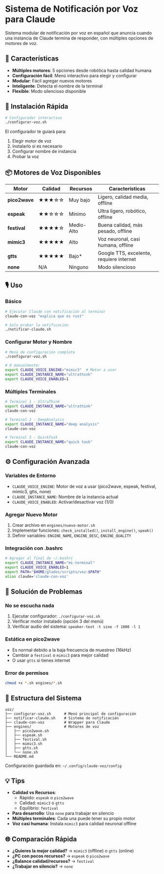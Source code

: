 # Sistema de Notificación por Voz para Claude

Sistema modular de notificación por voz en español que anuncia cuando una instancia de Claude termina de responder, con múltiples opciones de motores de voz.

## 🎯 Características

- **Múltiples motores**: 5 opciones desde robótica hasta calidad humana
- **Configuración fácil**: Menú interactivo para elegir y configurar
- **Modular**: Fácil agregar nuevos motores
- **Inteligente**: Detecta el nombre de la terminal
- **Flexible**: Modo silencioso disponible

## 🚀 Instalación Rápida

```bash
# Configurador interactivo
./configurar-voz.sh
```

El configurador te guiará para:
1. Elegir motor de voz
2. Instalarlo si es necesario 
3. Configurar nombre de instancia
4. Probar la voz

## 📦 Motores de Voz Disponibles

| Motor | Calidad | Recursos | Características |
|-------|---------|----------|------------------|
| **pico2wave** | ★★★☆☆ | Muy bajo | Ligero, calidad media, offline |
| **espeak** | ★★☆☆☆ | Mínimo | Ultra ligero, robótico, offline |
| **festival** | ★★★★☆ | Medio-Alto | Buena calidad, más pesado, offline |
| **mimic3** | ★★★★★ | Alto | Voz neuronal, casi humana, offline |
| **gtts** | ★★★★★ | Bajo* | Google TTS, excelente, requiere internet |
| **none** | N/A | Ninguno | Modo silencioso |

## 🎙️ Uso

### Básico
```bash
# Ejecutar Claude con notificación al terminar
claude-con-voz "explica que es rust"

# Solo probar la notificación
./notificar-claude.sh
```

### Configurar Motor y Nombre
```bash
# Menú de configuración completo
./configurar-voz.sh

# O manualmente:
export CLAUDE_VOICE_ENGINE="mimic3"  # Motor a usar
export CLAUDE_INSTANCE_NAME="ultrathink"
export CLAUDE_VOICE_ENABLED=1
```

### Múltiples Terminales
```bash
# Terminal 1 - UltraThink
export CLAUDE_INSTANCE_NAME="ultrathink"
claude-con-voz

# Terminal 2 - DeepAnalysis  
export CLAUDE_INSTANCE_NAME="deep analysis"
claude-con-voz

# Terminal 3 - QuickTask
export CLAUDE_INSTANCE_NAME="quick task"
claude-con-voz
```

## ⚙️ Configuración Avanzada

### Variables de Entorno

- `CLAUDE_VOICE_ENGINE`: Motor de voz a usar (pico2wave, espeak, festival, mimic3, gtts, none)
- `CLAUDE_INSTANCE_NAME`: Nombre de la instancia actual
- `CLAUDE_VOICE_ENABLED`: Activar/desactivar voz (1/0)

### Agregar Nuevo Motor

1. Crear archivo en `engines/nuevo-motor.sh`
2. Implementar funciones: `check_installed()`, `install_engine()`, `speak()`
3. Definir variables: `ENGINE_NAME`, `ENGINE_DESC`, `ENGINE_QUALITY`

### Integración con .bashrc

```bash
# Agregar al final de ~/.bashrc
export CLAUDE_INSTANCE_NAME="mi-terminal"
export CLAUDE_VOICE_ENABLED=1
export PATH="$HOME/glados/scripts/voz:$PATH"
alias claude='claude-con-voz'
```

## 🔧 Solución de Problemas

### No se escucha nada
1. Ejecutar configurador: `./configurar-voz.sh`
2. Verificar motor instalado (opción 3 del menú)
3. Verificar audio del sistema: `speaker-test -t sine -f 1000 -l 1`

### Estática en pico2wave
- Es normal debido a la baja frecuencia de muestreo (16kHz)
- Cambiar a `festival` o `mimic3` para mejor calidad
- O usar `gtts` si tienes internet

### Error de permisos
```bash
chmod +x *.sh engines/*.sh
```

## 📁 Estructura del Sistema

```
voz/
├── configurar-voz.sh      # Menú principal de configuración
├── notificar-claude.sh    # Sistema de notificación
├── claude-con-voz         # Wrapper para Claude
├── engines/               # Motores de voz
│   ├── pico2wave.sh
│   ├── espeak.sh
│   ├── festival.sh
│   ├── mimic3.sh
│   ├── gtts.sh
│   └── none.sh
└── README.md
```

Configuración guardada en: `~/.config/claude-voz/config`

## 💡 Tips

- **Calidad vs Recursos**: 
  - Rápido: `espeak` o `pico2wave`
  - Calidad: `mimic3` o `gtts`
  - Equilibrio: `festival`
- **Para desarrollo**: Usa `none` para trabajar en silencio
- **Múltiples terminales**: Cada una puede tener su propio motor
- **Voz casi humana**: Instala `mimic3` para calidad neuronal offline

## 🌐 Comparación Rápida

- **¿Quieres la mejor calidad?** → `mimic3` (offline) o `gtts` (online)
- **¿PC con pocos recursos?** → `espeak` o `pico2wave`  
- **¿Balance calidad/recursos?** → `festival`
- **¿Trabajar en silencio?** → `none`